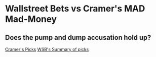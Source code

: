 # Wallstreet Bets vs Cramer's MAD Mad-Money
## Does the pump and dump accusation hold up?

[Cramer's Picks](https://www.cnbc.com/2020/03/06/jim-cramer-20-stock-picks-for-coronavirus-stay-at-home-economy.html)
[WSB's Summary of picks](https://www.reddit.com/r/wallstreetbets/comments/mtehdq/i_analyzed_all_700_buy_and_sell_recommendations/)

